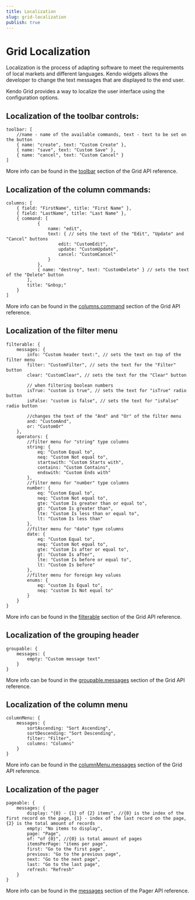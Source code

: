 ```yaml
---
title: Localization
slug: grid-localization
publish: true
---
```


# Grid Localization

Localization is the process of adapting software to meet the requirements of local markets and different languages. Kendo widgets allows the developer to change the text messages that are displayed to the end user.

Kendo Grid provides a way to localize the user interface using the configuration options.

## Localization of the toolbar controls:

    toolbar: [
		//name - name of the available commands, text - text to be set on the button
		{ name: "create", text: "Custom Create" },
		{ name: "save", text: "Custom Save" },
		{ name: "cancel", text: "Custom Cancel" }
	]

More info can be found in the [toolbar](/api/web/grid#toolbar-array) section of the Grid API reference.

## Localization of the column commands:

    columns: [
        { field: "FirstName", title: "First Name" },
        { field: "LastName", title: "Last Name" },
        { command: [
                {
                    name: "edit",
                    text: { // sets the text of the "Edit", "Update" and "Cancel" buttons
                        edit: "CustomEdit",
                        update: "CustomUpdate",
                        cancel: "CustomCancel"
                    }
                }, 
                { name: "destroy", text: "CustomDelete" } // sets the text of the "Delete" button
            ],
            title: "&nbsp;"
        }
    ]

More info can be found in the [columns.command](/api/web/grid#columnscommand-stringarray) section of the Grid API reference.
    
## Localization of the filter menu

	filterable: {
		messages: {
			info: "Custom header text:", // sets the text on top of the filter menu
			filter: "CustomFilter", // sets the text for the "Filter" button
			clear: "CustomClear", // sets the text for the "Clear" button
			
			// when filtering boolean numbers
			isTrue: "custom is true", // sets the text for "isTrue" radio button
			isFalse: "custom is false", // sets the text for "isFalse" radio button
			
			//changes the text of the "And" and "Or" of the filter menu
			and: "CustomAnd",
			or: "CustomOr"
		},
		operators: {
			//filter menu for "string" type columns
			string: {
				eq: "Custom Equal to",
				neq: "Custom Not equal to",
				startswith: "Custom Starts with",
				contains: "Custom Contains",
				endswith: "Custom Ends with"
			},
			//filter menu for "number" type columns
			number: {
				eq: "Custom Equal to",
				neq: "Custom Not equal to",
				gte: "Custom Is greater than or equal to",
				gt: "Custom Is greater than",
				lte: "Custom Is less than or equal to",
				lt: "Custom Is less than"
			},
			//filter menu for "date" type columns
			date: {
				eq: "Custom Equal to",
				neq: "Custom Not equal to",
				gte: "Custom Is after or equal to",
				gt: "Custom Is after",
				lte: "Custom Is before or equal to",
				lt: "Custom Is before"
			},
            //filter menu for foreign key values
            enums: {
                eq: "custom Is Equal to",
                neq: "custom Is Not equal to"
            }
		}
	}

More info can be found in the [filterable](/api/web/grid#filterablemessages-object) section of the Grid API reference.

## Localization of the grouping header

    groupable: {
        messages: {
            empty: "Custom message text"
        }
    }

More info can be found in the [groupable.messages](/api/web/grid#groupablemessages-object) section of the Grid API reference.

## Localization of the column menu

    columnMenu: {
        messages: {
            sortAscending: "Sort Ascending",
            sortDescending: "Sort Descending",
            filter: "Filter",
            columns: "Columns"
        }
    }

More info can be found in the [columnMenu.messages](/api/web/grid#columnmenumessages-object) section of the Grid API reference.

## Localization of the pager

    pageable: {
        messages: {
            display: "{0} - {1} of {2} items", //{0} is the index of the first record on the page, {1} - index of the last record on the page, {2} is the total amount of records
            empty: "No items to display",
            page: "Page",
            of: "of {0}", //{0} is total amount of pages
            itemsPerPage: "items per page",
            first: "Go to the first page",
            previous: "Go to the previous page",
            next: "Go to the next page",
            last: "Go to the last page",
            refresh: "Refresh"
        }
    }

More info can be found in the [messages](/api/web/pager#messages-object) section of the Pager API reference.
